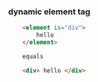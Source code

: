 
### dynamic element tag

```html
    <element is="div">
        hello
    </element>

    equals

    <div> hello </div> 
```


